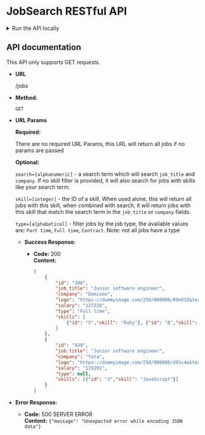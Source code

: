 # JobSearch RESTful API

<details>
<summary>Run the API locally</summary>

<p></p>
<p>
Clone this repo into your docker `html` folder:

```bash
git clone git@github.com:iO-Academy/jobsearch-api.git
```

Once cloned, you must install the vendor code by running:

```bash
composer install
```

To run the application locally:
```bash
composer start
```

That's it! Now go build something cool.
</p>
</details>

## API documentation

This API only supports GET requests.

* **URL**

  /jobs

* **Method:**

  `GET`

* **URL Params**

   **Required:**

   There are no required URL Params, this URL will return all jobs if no params are passed

   **Optional:**

    `search=[alphanumeric]` - a search term which will search `job_title` and `company`. If no skill filter is provided, it will also search for jobs with skills like your search term.

    `skill=[integer]` - the ID of a skill. When used alone, this will return all jobs with this skill, when combined with search, it will return jobs with this skill that match the search term in the `job_title` or `company` fields.

    `type=[alphabetical]` - filter jobs by the job type, the available values are: `Part time`, `Full time`, `Contract`. Note: not all jobs have a type

  * **Success Response:**

      * **Code:** 200 <br />
        **Content:** <br />

        ```json
        [
            {
                "id": "300",
                "job_title": "Junior software engineer",
                "company": "Demivee",
                "logo": "https://dummyimage.com/250/000000/89e632&text=Logo",
                "salary": "127228",
                "type": "Full time",
                "skills": [
                    {"id": "5","skill": "Ruby"}, {"id": "8","skill": "Python"}
                ]
            },
            {
                "id": "439",
                "job_title": "Junior software engineer",
                "company": "Yata",
                "logo": "https://dummyimage.com/250/000000/d91c4e&text=Logo",
                "salary": "129291",
                "type": null,
                "skills": [{"id": "2","skill": "JavaScript"}]
            }
        ]
        ```

* **Error Response:**

    * **Code:** 500 SERVER ERROR <br />
      **Content:** `{"message": "Unexpected error while encoding JSON data"}`
